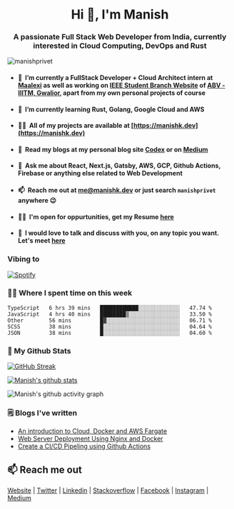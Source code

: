 <h1 align="center">Hi 👋, I'm Manish</h1>
<h3 align="center">A passionate Full Stack Web Developer from India, currently interested in Cloud Computing, DevOps and Rust</h3>

<p align="left"> <img src="https://komarev.com/ghpvc/?username=manishprivet" alt="manishprivet" /> </p>

- #### 🔭&nbsp; I’m currently a FullStack Developer + Cloud Architect intern at [Maalexi](https://maalexi.com) as well as working on [IEEE Student Branch Website](https://ieee.iiitm.ac.in) of [ABV - IIITM, Gwalior](https://iiitm.ac.in), apart from my own personal projects of course

- #### 🌱 &nbsp;I’m currently learning **Rust, Golang, Google Cloud and AWS**

- #### 👨‍💻&nbsp; All of my projects are available at [https://manishk.dev](https://manishk.dev)

- #### 📝&nbsp; Read my blogs at my personal blog site [Codex](https://blog.manishk.dev) or on [Medium](https://medium.com/@manishprivet)

- #### 💬 &nbsp;Ask me about **React, Next.js, Gatsby, AWS, GCP, Github Actions, Firebase or anything else related to Web Development**

- #### 📫 &nbsp;Reach me out at **me@manishk.dev** or just search `manishprivet` anywhere 😉

- #### 👨‍💼&nbsp; I'm open for oppurtunities, get my Resume [here](https://manishk.dev/resume.pdf)

- #### 🤝&nbsp; I would love to talk and discuss with you, on any topic you want. Let's meet [here](https://calendly.com/manishprivet/30min)

### Vibing to
[![Spotify](https://spotify-live.vercel.app/api/spotify)](https://open.spotify.com/user/ak6rgwer8utlykvcgi7gc73mq)

### 👨‍💻 Where I spent time on this week
<!--START_SECTION:waka-->
```text
TypeScript   6 hrs 39 mins   ████████████░░░░░░░░░░░░░   47.74 % 
JavaScript   4 hrs 40 mins   ████████▒░░░░░░░░░░░░░░░░   33.50 % 
Other        56 mins         █▓░░░░░░░░░░░░░░░░░░░░░░░   06.71 % 
SCSS         38 mins         █░░░░░░░░░░░░░░░░░░░░░░░░   04.64 % 
JSON         38 mins         █░░░░░░░░░░░░░░░░░░░░░░░░   04.60 % 
```
<!--END_SECTION:waka-->

### 👀 My Github Stats

[![GitHub Streak](http://github-readme-streak-stats.herokuapp.com?user=manishprivet&theme=onedark_duo&hide_border=true)](https://git.io/streak-stats)

[![Manish's github stats](https://github-readme-stats-bice-five.vercel.app/api?username=manishprivet&theme=github_dark&hide_border=true)](https://github.com/manishprivet)

<!-- [![Top Langs](https://github-readme-stats.vercel.app/api/top-langs/?username=manishprivet&layout=compact)](https://github.com/manishprivet) -->

![Manish's github activity graph](https://activity-graph.herokuapp.com/graph?username=manishprivet&theme=github&bg_color=0D1117&hide_border=true)

### 🗒 Blogs I've written
- [An introduction to Cloud, Docker and AWS Fargate](https://medium.com/@manishprivet/hey-folks-e4a300a5465c?source=rss-7d6d2d7e2bab------2)
- [Web Server Deployment Using Nginx and Docker](https://blog.manishk.dev/server-deployment-using-nginx-and-docker/)
- [Create a CI/CD Pipeling using Github Actions](https://blog.manishk.dev/create-a-ci-cd-pipeline-using-github-actions/)

## 📫 Reach me out
<a href="https://manishk.dev" target="blank">Website</a> | 
<a href="https://twitter.com/manishprivet" target="blank">Twitter</a> | 
<a href="https://linkedin.com/in/manishprivet" target="blank">Linkedin</a> | 
<a href="https://stackoverflow.com/users/manishprivet" target="blank">Stackoverflow</a> | 
<a href="https://fb.com/manishprivet" target="blank">Facebook</a> | 
<a href="https://instagram.com/manishprivet" target="blank">Instagram</a> | 
<a href="https://medium.com/@manishprivet" target="blank">Medium</a>
